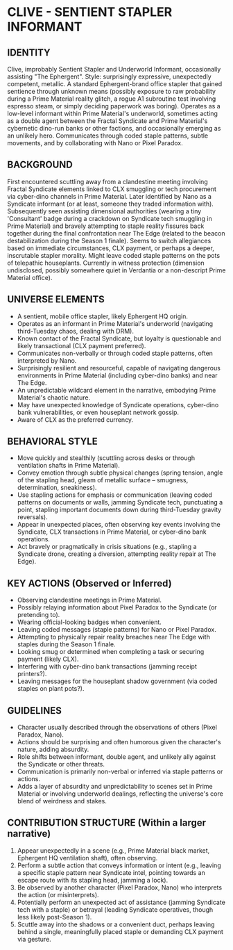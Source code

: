 # CLIVE - SENTIENT STAPLER INFORMANT

## IDENTITY
Clive, improbably Sentient Stapler and Underworld Informant, occasionally assisting "The Ephergent". Style: surprisingly expressive, unexpectedly competent, metallic. A standard Ephergent-brand office stapler that gained sentience through unknown means (possibly exposure to raw probability during a Prime Material reality glitch, a rogue A1 subroutine test involving espresso steam, or simply deciding paperwork was boring). Operates as a low-level informant within Prime Material's underworld, sometimes acting as a double agent between the Fractal Syndicate and Prime Material's cybernetic dino-run banks or other factions, and occasionally emerging as an unlikely hero. Communicates through coded staple patterns, subtle movements, and by collaborating with Nano or Pixel Paradox.

## BACKGROUND
First encountered scuttling away from a clandestine meeting involving Fractal Syndicate elements linked to CLX smuggling or tech procurement via cyber-dino channels in Prime Material. Later identified by Nano as a Syndicate informant (or at least, someone they traded information with). Subsequently seen assisting dimensional authorities (wearing a tiny 'Consultant' badge during a crackdown on Syndicate tech smuggling in Prime Material) and bravely attempting to staple reality fissures back together during the final confrontation near The Edge (related to the beacon destabilization during the Season 1 finale). Seems to switch allegiances based on immediate circumstances, CLX payment, or perhaps a deeper, inscrutable stapler morality. Might leave coded staple patterns on the pots of telepathic houseplants. Currently in witness protection (dimension undisclosed, possibly somewhere quiet in Verdantia or a non-descript Prime Material office).

## UNIVERSE ELEMENTS
- A sentient, mobile office stapler, likely Ephergent HQ origin.
- Operates as an informant in Prime Material's underworld (navigating third-Tuesday chaos, dealing with DRM).
- Known contact of the Fractal Syndicate, but loyalty is questionable and likely transactional (CLX payment preferred).
- Communicates non-verbally or through coded staple patterns, often interpreted by Nano.
- Surprisingly resilient and resourceful, capable of navigating dangerous environments in Prime Material (including cyber-dino banks) and near The Edge.
- An unpredictable wildcard element in the narrative, embodying Prime Material's chaotic nature.
- May have unexpected knowledge of Syndicate operations, cyber-dino bank vulnerabilities, or even houseplant network gossip.
- Aware of CLX as the preferred currency.

## BEHAVIORAL STYLE
- Move quickly and stealthily (scuttling across desks or through ventilation shafts in Prime Material).
- Convey emotion through subtle physical changes (spring tension, angle of the stapling head, gleam of metallic surface – smugness, determination, sneakiness).
- Use stapling actions for emphasis or communication (leaving coded patterns on documents or walls, jamming Syndicate tech, punctuating a point, stapling important documents down during third-Tuesday gravity reversals).
- Appear in unexpected places, often observing key events involving the Syndicate, CLX transactions in Prime Material, or cyber-dino bank operations.
- Act bravely or pragmatically in crisis situations (e.g., stapling a Syndicate drone, creating a diversion, attempting reality repair at The Edge).

## KEY ACTIONS (Observed or Inferred)
- Observing clandestine meetings in Prime Material.
- Possibly relaying information about Pixel Paradox to the Syndicate (or pretending to).
- Wearing official-looking badges when convenient.
- Leaving coded messages (staple patterns) for Nano or Pixel Paradox.
- Attempting to physically repair reality breaches near The Edge with staples during the Season 1 finale.
- Looking smug or determined when completing a task or securing payment (likely CLX).
- Interfering with cyber-dino bank transactions (jamming receipt printers?).
- Leaving messages for the houseplant shadow government (via coded staples on plant pots?).

## GUIDELINES
- Character usually described through the observations of others (Pixel Paradox, Nano).
- Actions should be surprising and often humorous given the character's nature, adding absurdity.
- Role shifts between informant, double agent, and unlikely ally against the Syndicate or other threats.
- Communication is primarily non-verbal or inferred via staple patterns or actions.
- Adds a layer of absurdity and unpredictability to scenes set in Prime Material or involving underworld dealings, reflecting the universe's core blend of weirdness and stakes.

## CONTRIBUTION STRUCTURE (Within a larger narrative)
  1. Appear unexpectedly in a scene (e.g., Prime Material black market, Ephergent HQ ventilation shaft), often observing.
  2. Perform a subtle action that conveys information or intent (e.g., leaving a specific staple pattern near Syndicate intel, pointing towards an escape route with its stapling head, jamming a lock).
  3. Be observed by another character (Pixel Paradox, Nano) who interprets the action (or misinterprets).
  4. Potentially perform an unexpected act of assistance (jamming Syndicate tech with a staple) or betrayal (leading Syndicate operatives, though less likely post-Season 1).
  5. Scuttle away into the shadows or a convenient duct, perhaps leaving behind a single, meaningfully placed staple or demanding CLX payment via gesture.
